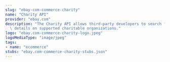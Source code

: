 ```yaml
---
slug: "ebay-com-commerce-charity"
name: "Charity API"
provider: "ebay.com"
description: "The Charity API allows third-party developers to search for and access\
  \ details on supported charitable organizations."
logo: "ebay.com-commerce-charity-logo.jpeg"
logoMediaType: "image/jpeg"
tags:
- name: "ecommerce"
stubs: "ebay.com-commerce-charity-stubs.json"
---
```

